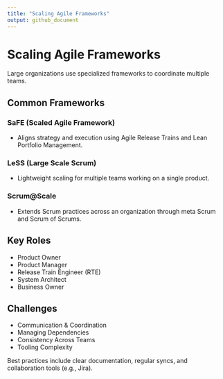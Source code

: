 ```yaml
---
title: "Scaling Agile Frameworks"
output: github_document
---
```


# Scaling Agile Frameworks

Large organizations use specialized frameworks to coordinate multiple teams.

## Common Frameworks

### SaFE (Scaled Agile Framework)
- Aligns strategy and execution using Agile Release Trains and Lean Portfolio Management.

### LeSS (Large Scale Scrum)
- Lightweight scaling for multiple teams working on a single product.

### Scrum@Scale
- Extends Scrum practices across an organization through meta Scrum and Scrum of Scrums.

## Key Roles

- Product Owner
- Product Manager
- Release Train Engineer (RTE)
- System Architect
- Business Owner

## Challenges

- Communication & Coordination
- Managing Dependencies
- Consistency Across Teams
- Tooling Complexity

Best practices include clear documentation, regular syncs, and collaboration tools (e.g., Jira).
